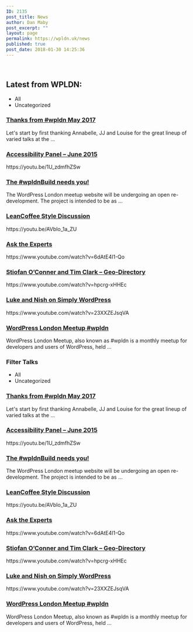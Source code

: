 ```yaml
---
ID: 2135
post_title: News
author: Dan Maby
post_excerpt: ""
layout: page
permalink: https://wpldn.uk/news
published: true
post_date: 2018-01-30 14:25:36
---
```

&nbsp;
<h2>Latest from WPLDN:</h2>
<ul>
 	<li data-filter="*">All</li>
 	<li data-filter=".uabb-masonary-cat-uncategorized">Uncategorized</li>
</ul>
<h3><a tabindex="0" title="Thanks from #wpldn May 2017" href="https://wpldn.uk/thanks-from-wpldn-may-2017/">Thanks from #wpldn May 2017</a></h3>
Let's start by first thanking Annabelle, JJ and Louise for the great lineup of varied talks at the ...
<h3><a tabindex="0" title="Accessibility Panel – June 2015" href="https://wpldn.uk/accessibility-panel-june-2015/">Accessibility Panel – June 2015</a></h3>
https://youtu.be/1U_zdmfhZSw
<h3><a tabindex="0" title="The #wpldnBuild needs you!" href="https://wpldn.uk/build/">The #wpldnBuild needs you!</a></h3>
The WordPress London meetup website will be undergoing an open re-development. The project is intended to be as ...
<h3><a tabindex="0" title="LeanCoffee Style Discussion" href="https://wpldn.uk/leancoffee-style-discussion/">LeanCoffee Style Discussion</a></h3>
https://youtu.be/AVbIo_1a_ZU
<h3><a tabindex="0" title="Ask the Experts" href="https://wpldn.uk/ask-the-experts/">Ask the Experts</a></h3>
https://www.youtube.com/watch?v=6dAtE4I1-Qo
<h3><a tabindex="0" title="Stiofan O’Conner and Tim Clark – Geo-Directory" href="https://wpldn.uk/stiofan-oconner-and-tim-clark-geo-directory/">Stiofan O’Conner and Tim Clark – Geo-Directory</a></h3>
https://www.youtube.com/watch?v=hpcrg-xHHEc
<h3><a tabindex="0" title="Luke and Nish on Simply WordPress" href="https://wpldn.uk/luke-and-nish-on-simply-wordpress/">Luke and Nish on Simply WordPress</a></h3>
https://www.youtube.com/watch?v=23XXZEJsqVA
<h3><a tabindex="0" title="WordPress London Meetup #wpldn" href="https://wpldn.uk/wordpress-london-meetup-wpldn/">WordPress London Meetup #wpldn</a></h3>
WordPress London Meetup, also known as #wpldn is a monthly meetup for developers and users of WordPress, held ...
<h3>Filter Talks</h3>
<ul>
 	<li data-filter="*">All</li>
 	<li data-filter=".uabb-masonary-cat-uncategorized">Uncategorized</li>
</ul>
<h3><a tabindex="0" title="Thanks from #wpldn May 2017" href="https://wpldn.uk/thanks-from-wpldn-may-2017/">Thanks from #wpldn May 2017</a></h3>
Let's start by first thanking Annabelle, JJ and Louise for the great lineup of varied talks at the ...
<h3><a tabindex="0" title="Accessibility Panel – June 2015" href="https://wpldn.uk/accessibility-panel-june-2015/">Accessibility Panel – June 2015</a></h3>
https://youtu.be/1U_zdmfhZSw
<h3><a tabindex="0" title="The #wpldnBuild needs you!" href="https://wpldn.uk/build/">The #wpldnBuild needs you!</a></h3>
The WordPress London meetup website will be undergoing an open re-development. The project is intended to be as ...
<h3><a tabindex="0" title="LeanCoffee Style Discussion" href="https://wpldn.uk/leancoffee-style-discussion/">LeanCoffee Style Discussion</a></h3>
https://youtu.be/AVbIo_1a_ZU
<h3><a tabindex="0" title="Ask the Experts" href="https://wpldn.uk/ask-the-experts/">Ask the Experts</a></h3>
https://www.youtube.com/watch?v=6dAtE4I1-Qo
<h3><a tabindex="0" title="Stiofan O’Conner and Tim Clark – Geo-Directory" href="https://wpldn.uk/stiofan-oconner-and-tim-clark-geo-directory/">Stiofan O’Conner and Tim Clark – Geo-Directory</a></h3>
https://www.youtube.com/watch?v=hpcrg-xHHEc
<h3><a tabindex="0" title="Luke and Nish on Simply WordPress" href="https://wpldn.uk/luke-and-nish-on-simply-wordpress/">Luke and Nish on Simply WordPress</a></h3>
https://www.youtube.com/watch?v=23XXZEJsqVA
<h3><a tabindex="0" title="WordPress London Meetup #wpldn" href="https://wpldn.uk/wordpress-london-meetup-wpldn/">WordPress London Meetup #wpldn</a></h3>
WordPress London Meetup, also known as #wpldn is a monthly meetup for developers and users of WordPress, held ...